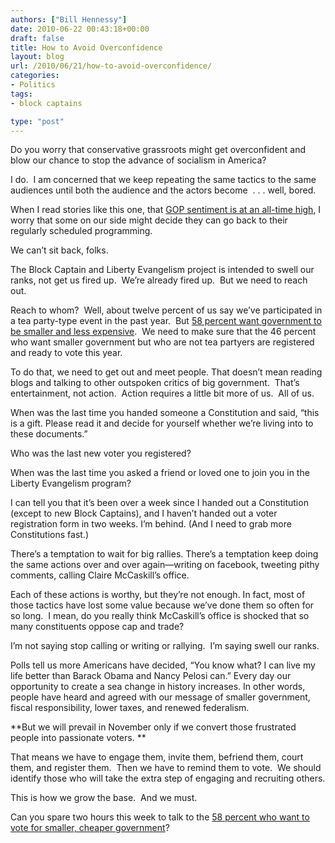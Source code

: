 ```yaml
---
authors: ["Bill Hennessy"]
date: 2010-06-22 00:43:18+00:00
draft: false
title: How to Avoid Overconfidence
layout: blog
url: /2010/06/21/how-to-avoid-overconfidence/
categories:
- Politics
tags:
- block captains

type: "post"
---
```


Do you worry that conservative grassroots might get overconfident and blow our chance to stop the advance of socialism in America?



I do.  I am concerned that we keep repeating the same tactics to the same audiences until both the audience and the actors become  . . . well, bored.

When I read stories like this one, that [GOP sentiment is at an all-time high](https://hotair.com/archives/2010/06/21/gallup-gop-enthusiasm-highest-ever/), I worry that some on our side might decide they can go back to their regularly scheduled programming.

We can’t sit back, folks.

The Block Captain and Liberty Evangelism project is intended to swell our ranks, not get us fired up.  We’re already fired up.  But we need to reach out.

Reach to whom?  Well, about twelve percent of us say we’ve participated in a tea party-type event in the past year.  But [58 percent want government to be smaller and less expensive](https://www.rasmussenreports.com/public_content/politics/general_politics/june_2010/62_say_politicians_want_government_to_have_more_power_and_money).  We need to make sure that the 46 percent who want smaller government but who are not tea partyers are registered and ready to vote this year.

To do that, we need to get out and meet people. That doesn’t mean reading blogs and talking to other outspoken critics of big government.  That’s entertainment, not action.  Action requires a little bit more of us.  All of us.

When was the last time you handed someone a Constitution and said, “this is a gift. Please read it and decide for yourself whether we’re living into to these documents.”

Who was the last new voter you registered?

When was the last time you asked a friend or loved one to join you in the Liberty Evangelism program?

I can tell you that it’s been over a week since I handed out a Constitution (except to new Block Captains), and I haven’t handed out a voter registration form in two weeks. I’m behind. (And I need to grab more Constitutions fast.)

There’s a temptation to wait for big rallies. There’s a temptation keep doing the same actions over and over again—writing on facebook, tweeting pithy comments, calling Claire McCaskill’s office.

Each of these actions is worthy, but they’re not enough. In fact, most of those tactics have lost some value because we’ve done them so often for so long.  I mean, do you really think McCaskill’s office is shocked that so many constituents oppose cap and trade?

I’m not saying stop calling or writing or rallying.  I’m saying swell our ranks.

Polls tell us more Americans have decided, “You know what? I can live my life better than Barack Obama and Nancy Pelosi can.” Every day our opportunity to create a sea change in history increases. In other words, people have heard and agreed with our message of smaller government, fiscal responsibility, lower taxes, and renewed federalism.

**But we will prevail in November only if we convert those frustrated people into passionate voters. **

That means we have to engage them, invite them, befriend them, court them, and register them.  Then we have to remind them to vote.  We should identify those who will take the extra step of engaging and recruiting others.

This is how we grow the base.  And we must.

Can you spare two hours this week to talk to the [58 percent who want to vote for smaller, cheaper government](https://hotair.com/archives/2010/06/21/rasmussen-poll-the-end-of-activist-government/)?
